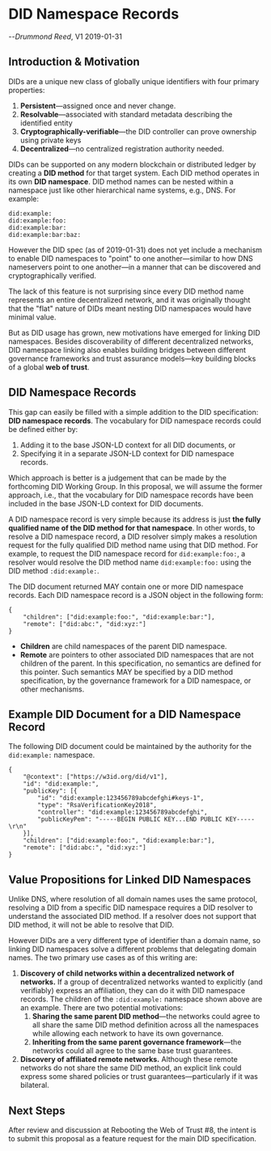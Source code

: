 # DID Namespace Records

--_Drummond Reed_, V1 2019-01-31

## Introduction & Motivation

DIDs are a unique new class of globally unique identifiers with four primary properties:
1. **Persistent**—assigned once and never change.
1. **Resolvable**—associated with standard metadata describing the identified entity
1. **Cryptographically-verifiable**—the DID controller can prove ownership using private keys
1. **Decentralized**—no centralized registration authority needed.

DIDs can be supported on any modern blockchain or distributed ledger by creating a **DID method** for that target system. Each DID method operates in its own **DID namespace**. DID method names can be nested within a namespace just like other hierarchical name systems, e.g., DNS. For example:
```
did:example:
did:example:foo:
did:example:bar:
did:example:bar:baz:
```
However the DID spec (as of 2019-01-31) does not yet include a mechanism to enable DID namespaces to "point" to one another—similar to how DNS nameservers point to one another—in a manner that can be discovered and cryptographically verified.

The lack of this feature is not surprising since every DID method name represents an entire decentralized network, and it was originally thought that the "flat" nature of DIDs meant nesting DID namespaces would have minimal value.

But as DID usage has grown, new motivations have emerged for linking DID namespaces. Besides discoverability of different decentralized networks, DID namespace linking also enables building bridges between different governance frameworks and trust assurance models—key building blocks of a global **web of trust**.

## DID Namespace Records

This gap can easily be filled with a simple addition to the DID specification: **DID namespace records**. The  vocabulary for DID namespace records could be defined either by:
1. Adding it to the base JSON-LD context for all DID documents, or
1. Specifying it in a separate JSON-LD context for DID namespace records.

Which approach is better is a judgement that can be made by the forthcoming DID Working Group. In this proposal, we will assume the former approach, i.e., that the vocabulary for DID namespace records have been included in the base JSON-LD context for DID documents.

A DID namespace record is very simple because its address is just **the fully qualified name of the DID method for that namespace**. In other words, to resolve a DID namespace record, a DID resolver simply makes a resolution request for the fully qualified DID method name using that DID method. For example, to request the DID namespace record for `did:example:foo:`, a resolver would resolve the DID method name `did:example:foo:` using the DID method `:did:example:`.

The DID document returned MAY contain one or more DID namespace records. Each DID namespace record is a JSON object in the following form:
```
{
	"children": ["did:example:foo:", "did:example:bar:"],
	"remote": ["did:abc:", "did:xyz:"]
}
```
* **Children** are child namespaces of the parent DID namespace.
* **Remote** are pointers to other associated DID namespaces that are not children of the parent. In this specification, no semantics are defined for this pointer. Such semantics MAY be specified by a DID method specification, by the governance framework for a DID namespace, or other mechanisms.

## Example DID Document for a DID Namespace Record

The following DID document could be maintained by the authority for the `did:example:` namespace.
```
{
	"@context": ["https://w3id.org/did/v1"],
	"id": "did:example:",
	"publicKey": [{
		"id": "did:example:123456789abcdefghi#keys-1",
		"type": "RsaVerificationKey2018",
		"controller": "did:example:123456789abcdefghi",
		"publicKeyPem": "-----BEGIN PUBLIC KEY...END PUBLIC KEY-----\r\n"
	}],
	"children": ["did:example:foo:", "did:example:bar:"],
	"remote": ["did:abc:", "did:xyz:"]
}
```
## Value Propositions for Linked DID Namespaces

Unlike DNS, where resolution of all domain names uses the same protocol, resolving a DID from a specific DID namespace requires a DID resolver to understand the associated DID method. If a resolver does not support that DID method, it will not be able to resolve that DID. 

However DIDs are a very different type of identifier than a domain name, so linking DID namespaces solve a different problems that delegating domain names. The two primary use cases as of this writing are:
1. **Discovery of child networks within a decentralized network of networks.** If a group of decentralized networks wanted to explicitly (and verifiably) express an affiliation, they can do it with DID namespace records. The children of the `:did:example:` namespace shown above are an example. There are two potential motivations:
   1. **Sharing the same parent DID method**—the networks could agree to all share the same DID method definition across all the namespaces while allowing each network to have its own governance.
   1. **Inheriting from the same parent governance framework**—the networks could all agree to the same base trust guarantees.
1. **Discovery of affiliated remote networks.** Although these remote networks do not share the same DID method, an explicit link could express some shared policies or trust guarantees—particularly if it was bilateral.

## Next Steps

After review and discussion at Rebooting the Web of Trust #8, the intent is to submit this proposal as a feature request for the main DID specification.
